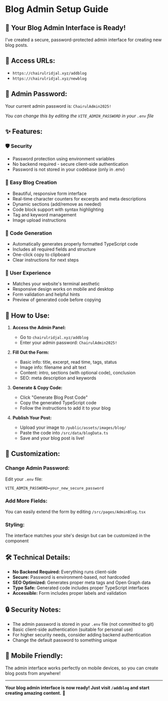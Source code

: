 # Blog Admin Setup Guide

## 🎉 Your Blog Admin Interface is Ready!

I've created a secure, password-protected admin interface for creating new blog posts.

## 📍 **Access URLs:**

- `https://chairulridjal.xyz/addblog`
- `https://chairulridjal.xyz/newblog`

## 🔐 **Admin Password:**

Your current admin password is: `ChairulAdmin2025!`

_You can change this by editing the `VITE_ADMIN_PASSWORD` in your `.env` file_

## ✨ **Features:**

### 🛡️ **Security**

- Password protection using environment variables
- No backend required - secure client-side authentication
- Password is not stored in your codebase (only in .env)

### 📝 **Easy Blog Creation**

- Beautiful, responsive form interface
- Real-time character counters for excerpts and meta descriptions
- Dynamic sections (add/remove as needed)
- Code block support with syntax highlighting
- Tag and keyword management
- Image upload instructions

### 🔧 **Code Generation**

- Automatically generates properly formatted TypeScript code
- Includes all required fields and structure
- One-click copy to clipboard
- Clear instructions for next steps

### 🎨 **User Experience**

- Matches your website's terminal aesthetic
- Responsive design works on mobile and desktop
- Form validation and helpful hints
- Preview of generated code before copying

## 🚀 **How to Use:**

1. **Access the Admin Panel:**

   - Go to `chairulridjal.xyz/addblog`
   - Enter your admin password: `ChairulAdmin2025!`

2. **Fill Out the Form:**

   - Basic info: title, excerpt, read time, tags, status
   - Image info: filename and alt text
   - Content: intro, sections (with optional code), conclusion
   - SEO: meta description and keywords

3. **Generate & Copy Code:**

   - Click "Generate Blog Post Code"
   - Copy the generated TypeScript code
   - Follow the instructions to add it to your blog

4. **Publish Your Post:**
   - Upload your image to `/public/assets/images/blog/`
   - Paste the code into `/src/data/blogData.ts`
   - Save and your blog post is live!

## 🔧 **Customization:**

### Change Admin Password:

Edit your `.env` file:

```env
VITE_ADMIN_PASSWORD=your_new_secure_password
```

### Add More Fields:

You can easily extend the form by editing `/src/pages/AdminBlog.tsx`

### Styling:

The interface matches your site's design but can be customized in the component

## 🛠️ **Technical Details:**

- **No Backend Required:** Everything runs client-side
- **Secure:** Password is environment-based, not hardcoded
- **SEO Optimized:** Generates proper meta tags and Open Graph data
- **Type Safe:** Generated code includes proper TypeScript interfaces
- **Accessible:** Form includes proper labels and validation

## 🔒 **Security Notes:**

- The admin password is stored in your `.env` file (not committed to git)
- Basic client-side authentication (suitable for personal use)
- For higher security needs, consider adding backend authentication
- Change the default password to something unique

## 📱 **Mobile Friendly:**

The admin interface works perfectly on mobile devices, so you can create blog posts from anywhere!

---

**Your blog admin interface is now ready! Just visit `/addblog` and start creating amazing content.** 🚀
